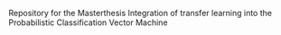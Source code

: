 Repository for the Masterthesis Integration of transfer learning into the Probabilistic Classification Vector Machine
